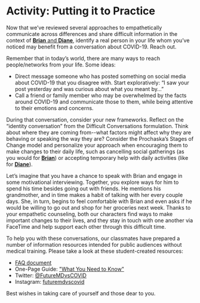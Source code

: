 # Activity: Putting it to Practice

Now that we’ve reviewed several approaches to empathetically communicate across differences and share difficult information in the context of [**Brian** and **Diane**](https://curriculum.covidstudentresponse.org/curriculum-overview/cases), identify a real person in your life whom you’ve noticed may benefit from a conversation about COVID-19. Reach out.

Remember that in today’s world, there are many ways to reach people/networks from your life. Some ideas:

* Direct message someone who has posted something on social media about COVID-19 that you disagree with. Start exploratively: “I saw your post yesterday and was curious about what you meant by…” 
* Call a friend or family member who may be overwhelmed by the facts around COVID-19 and communicate those to them, while being attentive to their emotions and concerns. 

During that conversation, consider your new frameworks. Reflect on the “identity conversation” from the Difficult Conversations formulation. Think about where they are coming from--what factors might affect why they are behaving or speaking the way they are? Consider the Prochaska’s Stages of Change model and personalize your approach when encouraging them to make changes to their daily life, such as cancelling social gatherings \(as you would for [**Brian**](https://curriculum.covidstudentresponse.org/curriculum-overview/cases)\) or accepting temporary help with daily activities \(like for [**Diane**](https://curriculum.covidstudentresponse.org/curriculum-overview/cases)\).

Let’s imagine that you have a chance to speak with Brian and engage in some motivational interviewing. Together, you explore ways for him to spend his time besides going out with friends. He mentions his grandmother, and in time makes a habit of talking with her every couple days. She, in turn, begins to feel comfortable with Brian and even asks if he would be willing to go out and shop for her groceries next week. Thanks to your empathetic counseling, both our characters find ways to make important changes to their lives, and they stay in touch with one another via FaceTime and help support each other through this difficult time.

To help you with these conversations, our classmates have prepared a number of information resources intended for public audiences without medical training. Please take a look at these student-created resources: 

*  [FAQ document](https://docs.google.com/document/d/1bvuRWyJJzcQN0zO8H--UYo1YE17GSdweYBVW6cDQ2RE/edit)
* One-Page Guide: ["What You Need to Know" ](https://drive.google.com/open?id=1DhgIqGB7MNaK8LCH5_M2oew2N0oGPFnD)
* Twitter: [@FutureMDvsCOVID](https://twitter.com/FutureMDvsCOVID)
* Instagram: [futuremdvscovid](https://www.instagram.com/futuremdvscovid/)

Best wishes in taking care of yourself and those dear to you.

